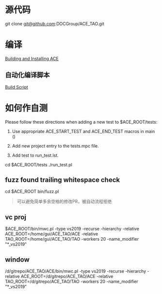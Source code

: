 
# 源代码
git clone git@github.com:DOCGroup/ACE_TAO.git

# 编译
[Building and Installing ACE](https://www.dre.vanderbilt.edu/~schmidt/DOC_ROOT/ACE/ACE-INSTALL.html)


## 自动化编译脚本
[Build Script](https://github.com/smithAchang/studyTips/tree/master/ace/compile/linux_build.sh)



# 如何作自测

Please follow these directions when adding a new test to
$ACE_ROOT/tests:

1.  Use appropriate ACE_START_TEST and ACE_END_TEST macros in main ()

2.  Add new project entry to the tests.mpc file.

3.  Add test to run_test.lst.



cd $ACE_ROOT/tests
./run_test.pl


## fuzz found trailing whitespace check

cd $ACE_ROOT
bin/fuzz.pl

> 可以避免简单多余空格的修改PR，被自动流程拒绝

## vc proj
$ACE_ROOT/bin/mwc.pl -type vs2019 -recurse -hierarchy -relative ACE_ROOT=/home/gui/ACE_TAO/ACE -relative TAO_ROOT=/home/gui/ACE_TAO/TAO -workers 20 -name_modifier "*_vs2019"


## window
/d/gitrepo/ACE_TAO/ACE/bin/mwc.pl -type vs2019 -recurse -hierarchy -relative ACE_ROOT=/d/gitrepo/ACE_TAO/ACE -relative TAO_ROOT=/d/gitrepo/ACE_TAO/TAO -workers 20 -name_modifier "*_vs2019"

